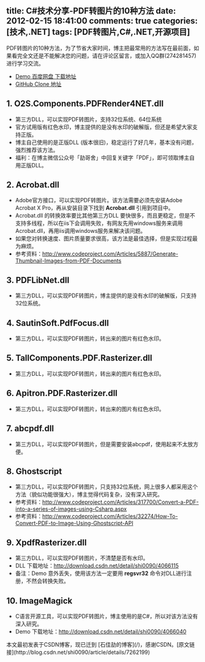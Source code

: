title: C#技术分享-PDF转图片的10种方法
date: 2012-02-15 18:41:00
comments: true
categories: [技术,.NET]
tags: [PDF转图片,C#,.NET,开源项目] 
---

PDF转图片的10种方法，为了节省大家时间，博主把最常用的方法写在最前面，如果看完全文还是不能解决您的问题，请在评论区留言，或加入QQ群(274281457)进行学习交流。

- [Demo 百度网盘 下载地址](http://pan.baidu.com/s/1eQ6hK90)
- [GitHub Clone 地址](https://github.com/stone0090/OfficeTools.Pdf2Image.Word2Image.git) 

## 1. O2S.Components.PDFRender4NET.dll
- 第三方DLL，可以实现PDF转图片，支持32位系统、64位系统
- 官方试用版有红色水印，博主提供的是没有水印的破解版，但还是希望大家支持正版。
- 博主自己使用的是正版DLL (版本很旧)，稳定运行了好几年，基本没有问题，强烈推荐该方法。
- 福利：在博主微信公众号「劼哥舍」中回复关键字「PDF」，即可领取博主自用正版DLL。

## 2. Acrobat.dll
- Adobe官方接口，可以实现PDF转图片。该方法需要必须先安装Adobe Acrobat X Pro，再从安装目录下找到 **Acrobat.dll** 引用到项目中。
- Acrobat.dll 的转换效率要比其他第三方DLL 要快很多，而且更稳定，但是不支持多线程，所以在iis下会调用失败，有网友先用windows服务来调用Acrobat.dll，再用iis调用windows服务来解决该问题。
- 如果您对转换速度、图片质量要求很高，该方法是最佳选择，但是实现过程最为麻烦。
- 参考资料：http://www.codeproject.com/Articles/5887/Generate-Thumbnail-Images-from-PDF-Documents

<!-- more --> 

## 3. PDFLibNet.dll
- 第三方DLL，可以实现PDF转图片，博主提供的是没有水印的破解版，只支持32位系统。

## 4. SautinSoft.PdfFocus.dll
- 第三方DLL，可以实现PDF转图片，转出来的图片有红色水印。

## 5. TallComponents.PDF.Rasterizer.dll
- 第三方DLL，可以实现PDF转图片，转出来的图片有红色水印。

## 6. Apitron.PDF.Rasterizer.dll
- 第三方DLL，可以实现PDF转图片，转出来的图片有红色水印。

## 7. abcpdf.dll
- 第三方DLL，可以实现PDF转图片，但是需要安装abcpdf，使用起来不太放方便。

## 8. Ghostscript
- 第三方DLL，可以实现PDF转图片，只支持32位系统，网上很多人都采用这个方法（貌似功能很强大），博主觉得代码复杂，没有深入研究。
- 参考资料：http://www.codeproject.com/Articles/317700/Convert-a-PDF-into-a-series-of-images-using-Csharp.aspx
- 参考资料：http://www.codeproject.com/Articles/32274/How-To-Convert-PDF-to-Image-Using-Ghostscript-API

## 9. XpdfRasterizer.dll 
- 第三方DLL，可以实现PDF转图片，不清楚是否有水印。
- DLL 下载地址：http://download.csdn.net/detail/shi0090/4066115 
- 备注：Demo 意外丢失，使用该方法一定要用 **regsvr32** 命令对DLL进行注册，不然会转换失败。

## 10. ImageMagick
- C语言开源工具，可以实现PDF转图片，博主使用的是C#，所以对该方法没有深入研究。
- Demo 下载地址：http://download.csdn.net/detail/shi0090/4066040 

<div class="article-statement">
本文最初发表于CSDN博客，现已迁到 [石佳劼的博客](/)，感谢CSDN。[原文链接](http://blog.csdn.net/shi0090/article/details/7262199)
</div>